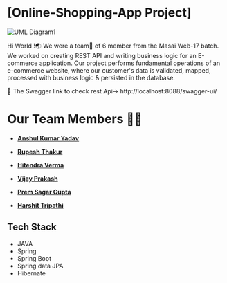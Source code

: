 
# [Online-Shopping-App Project]
![UML Diagram1](https://user-images.githubusercontent.com/101566228/184973861-3a0d1ef2-f9b6-44fd-9ddc-978127509434.jpg)

Hi World !🌏
We were a team🔭 of 6 member from the Masai Web-17 batch. We worked on creating REST API and writing business logic for an E-commerce application. Our project performs fundamental operations of an e-commerce website, where our customer's data is validated, mapped, processed with business logic & persisted in the database.

 🚀 The Swagger link to check rest Api-> http://localhost:8088/swagger-ui/
 

# Our Team Members 👨‍💻
  - **[Anshul Kumar Yadav ](https://github.com/AnshulKumarYadav)**
  
  - **[Rupesh Thakur](https://github.com/Rupesh8844)**
   
  - **[Hitendra Verma](https://github.com/HITTPATEL)**

  - **[Vijay Prakash](https://github.com/Vijay_Prakash146246)**
 
  - **[Prem Sagar Gupta](https://github.com/premsg1610)**
   
  - **[Harshit Tripathi](https://github.com/Harshitmax2022)**

## Tech Stack
- JAVA
- Spring
- Spring Boot
- Spring data JPA
- Hibernate



